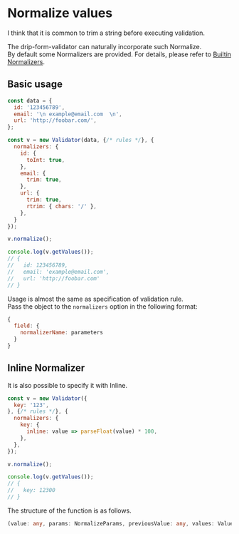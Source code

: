 # Normalize values

I think that it is common to trim a string before executing validation.

The drip-form-validator can naturally incorporate such Normalize.  
By default some Normalizers are provided. For details, please refer to [Builtin Normalizers](../normalizers/README.md).


## Basic usage

```javascript
const data = {
  id: '123456789',
  email: '\n example@email.com  \n',
  url: 'http://foobar.com/',
};

const v = new Validator(data, {/* rules */}, {
  normalizers: {
    id: {
      toInt: true,
    },
    email: {
      trim: true,
    },
    url: {
      trim: true,
      rtrim: { chars: '/' },
    },
  }
});

v.normalize();

console.log(v.getValues());
// {
//   id: 123456789,
//   email: 'example@email.com',
//   url: 'http://foobar.com'
// }
```

Usage is almost the same as specification of validation rule.  
Pass the object to the `normalizers` option in the following format:

```javascript
{
  field: {
    normalizerName: parameters
  }
}
```


## Inline Normalizer

It is also possible to specify it with Inline.

```javascript
const v = new Validator({
  key: '123',
}, {/* rules */}, {
  normalizers: {
    key: {
      inline: value => parseFloat(value) * 100,
    },
  },
});

v.normalize();

console.log(v.getValues());
// {
//   key: 12300
// }
```

The structure of the function is as follows.

```typescript
(value: any, params: NormalizeParams, previousValue: any, values: Values, previousValues: Values): any;
```

